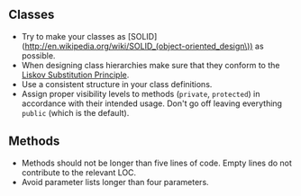 ## Classes

* Try to make your classes as
  [SOLID](http://en.wikipedia.org/wiki/SOLID_(object-oriented_design\))
  as possible.
* When designing class hierarchies make sure that they conform to the
  [Liskov Substitution Principle](http://en.wikipedia.org/wiki/Liskov_substitution_principle).
* Use a consistent structure in your class definitions.
* Assign proper visibility levels to methods (`private`, `protected`)
in accordance with their intended usage. Don't go off leaving
everything `public` (which is the default). 

## Methods

* Methods should not be longer than five lines of code.
  Empty lines do not contribute to the relevant LOC.
* Avoid parameter lists longer than four parameters.

